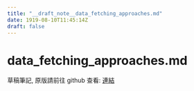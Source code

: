 ```yaml
---
title: "__draft_note__data_fetching_approaches.md"
date: 1919-08-10T11:45:14Z
draft: false
---
```


# data_fetching_approaches.md

草稿筆記, 原版請前往 github 查看: [連結](https://github.com/tinghaolai/just-random-note/blob/master/db/mysql/data_fetching_approaches.md)